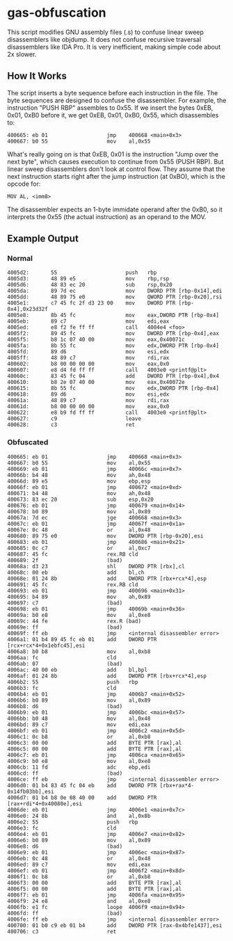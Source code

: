 gas-obfuscation
===============

This script modifies GNU assembly files (.s) to confuse linear sweep
disassemblers like objdump. It does not confuse recursive traversal
disassemblers like IDA Pro. It is very inefficient, making simple code about 2x
slower.

How It Works
----------------

The script inserts a byte sequence before each instruction in the file. The byte
sequences are designed to confuse the disassembler. For example, the instruction
"PUSH RBP" assembles to 0x55. If we insert the bytes 0xEB, 0x01, 0xB0 before it,
we get 0xEB, 0x01, 0xB0, 0x55, which disassembles to:

    400665:	eb 01                	jmp    400668 <main+0x3>
    400667:	b0 55                	mov    al,0x55

What's really going on is that 0xEB, 0x01 is the instruction "Jump over the next
byte", which causes execution to continue from 0x55 (PUSH RBP). But linear sweep
disassemblers don't look at control flow. They assume that the next instruction
starts right after the jump instruction (at 0xBO), which is the opcode for:

    MOV AL, <imm8>

The disassembler expects an 1-byte immidate operand after the 0xB0, so it
interprets the 0x55 (the actual instruction) as an operand to the MOV.

Example Output
----------------

### Normal

    4005d2:       55                      push   rbp
    4005d3:       48 89 e5                mov    rbp,rsp
    4005d6:       48 83 ec 20             sub    rsp,0x20
    4005da:       89 7d ec                mov    DWORD PTR [rbp-0x14],edi
    4005dd:       48 89 75 e0             mov    QWORD PTR [rbp-0x20],rsi
    4005e1:       c7 45 fc 2f d3 23 00    mov    DWORD PTR [rbp-0x4],0x23d32f
    4005e8:       8b 45 fc                mov    eax,DWORD PTR [rbp-0x4]
    4005eb:       89 c7                   mov    edi,eax
    4005ed:       e8 f2 fe ff ff          call   4004e4 <foo>
    4005f2:       89 45 fc                mov    DWORD PTR [rbp-0x4],eax
    4005f5:       b8 1c 07 40 00          mov    eax,0x40071c
    4005fa:       8b 55 fc                mov    edx,DWORD PTR [rbp-0x4]
    4005fd:       89 d6                   mov    esi,edx
    4005ff:       48 89 c7                mov    rdi,rax
    400602:       b8 00 00 00 00          mov    eax,0x0
    400607:       e8 d4 fd ff ff          call   4003e0 <printf@plt>
    40060c:       83 45 fc 04             add    DWORD PTR [rbp-0x4],0x4
    400610:       b8 2e 07 40 00          mov    eax,0x40072e
    400615:       8b 55 fc                mov    edx,DWORD PTR [rbp-0x4]
    400618:       89 d6                   mov    esi,edx
    40061a:       48 89 c7                mov    rdi,rax
    40061d:       b8 00 00 00 00          mov    eax,0x0
    400622:       e8 b9 fd ff ff          call   4003e0 <printf@plt>
    400627:       c9                      leave  
    400628:       c3                      ret 


### Obfuscated

    400665:	eb 01                	jmp    400668 <main+0x3>
    400667:	b0 55                	mov    al,0x55
    400669:	eb 01                	jmp    40066c <main+0x7>
    40066b:	b4 48                	mov    ah,0x48
    40066d:	89 e5                	mov    ebp,esp
    40066f:	eb 01                	jmp    400672 <main+0xd>
    400671:	b4 48                	mov    ah,0x48
    400673:	83 ec 20             	sub    esp,0x20
    400676:	eb 01                	jmp    400679 <main+0x14>
    400678:	b0 89                	mov    al,0x89
    40067a:	7d ec                	jge    400668 <main+0x3>
    40067c:	eb 01                	jmp    40067f <main+0x1a>
    40067e:	0c 48                	or     al,0x48
    400680:	89 75 e0             	mov    DWORD PTR [rbp-0x20],esi
    400683:	eb 01                	jmp    400686 <main+0x21>
    400685:	0c c7                	or     al,0xc7
    400687:	45 fc                	rex.RB cld    
    400689:	2f                   	(bad)  
    40068a:	d3 23                	shl    DWORD PTR [rbx],cl
    40068c:	00 eb                	add    bl,ch
    40068e:	01 24 8b             	add    DWORD PTR [rbx+rcx*4],esp
    400691:	45 fc                	rex.RB cld    
    400693:	eb 01                	jmp    400696 <main+0x31>
    400695:	b4 89                	mov    ah,0x89
    400697:	c7                   	(bad)  
    400698:	eb 01                	jmp    40069b <main+0x36>
    40069a:	b0 e8                	mov    al,0xe8
    40069c:	44 fe                	rex.R (bad)  
    40069e:	ff                   	(bad)  
    40069f:	ff eb                	jmp    <internal disassembler error>
    4006a1:	01 b4 89 45 fc eb 01 	add    DWORD PTR [rcx+rcx*4+0x1ebfc45],esi
    4006a8:	b0 b8                	mov    al,0xb8
    4006aa:	fc                   	cld    
    4006ab:	07                   	(bad)  
    4006ac:	40 00 eb             	add    bl,bpl
    4006af:	01 24 8b             	add    DWORD PTR [rbx+rcx*4],esp
    4006b2:	55                   	push   rbp
    4006b3:	fc                   	cld    
    4006b4:	eb 01                	jmp    4006b7 <main+0x52>
    4006b6:	b0 89                	mov    al,0x89
    4006b8:	d6                   	(bad)  
    4006b9:	eb 01                	jmp    4006bc <main+0x57>
    4006bb:	b0 48                	mov    al,0x48
    4006bd:	89 c7                	mov    edi,eax
    4006bf:	eb 01                	jmp    4006c2 <main+0x5d>
    4006c1:	0c b8                	or     al,0xb8
    4006c3:	00 00                	add    BYTE PTR [rax],al
    4006c5:	00 00                	add    BYTE PTR [rax],al
    4006c7:	eb 01                	jmp    4006ca <main+0x65>
    4006c9:	b0 e8                	mov    al,0xe8
    4006cb:	11 fd                	adc    ebp,edi
    4006cd:	ff                   	(bad)  
    4006ce:	ff eb                	jmp    <internal disassembler error>
    4006d0:	01 b4 83 45 fc 04 eb 	add    DWORD PTR [rbx+rax*4-0x14fb03bb],esi
    4006d7:	01 b4 b8 0e 08 40 00 	add    DWORD PTR [rax+rdi*4+0x40080e],esi
    4006de:	eb 01                	jmp    4006e1 <main+0x7c>
    4006e0:	24 8b                	and    al,0x8b
    4006e2:	55                   	push   rbp
    4006e3:	fc                   	cld    
    4006e4:	eb 01                	jmp    4006e7 <main+0x82>
    4006e6:	b0 89                	mov    al,0x89
    4006e8:	d6                   	(bad)  
    4006e9:	eb 01                	jmp    4006ec <main+0x87>
    4006eb:	0c 48                	or     al,0x48
    4006ed:	89 c7                	mov    edi,eax
    4006ef:	eb 01                	jmp    4006f2 <main+0x8d>
    4006f1:	0c b8                	or     al,0xb8
    4006f3:	00 00                	add    BYTE PTR [rax],al
    4006f5:	00 00                	add    BYTE PTR [rax],al
    4006f7:	eb 01                	jmp    4006fa <main+0x95>
    4006f9:	24 e8                	and    al,0xe8
    4006fb:	e1 fc                	loope  4006f9 <main+0x94>
    4006fd:	ff                   	(bad)  
    4006fe:	ff eb                	jmp    <internal disassembler error>
    400700:	01 b0 c9 eb 01 b4    	add    DWORD PTR [rax-0x4bfe1437],esi
    400706:	c3                   	ret    

